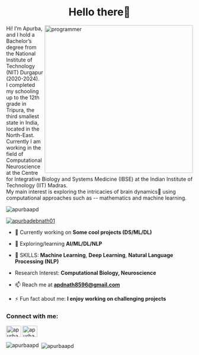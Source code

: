 <h1 align="center">Hello there👋</h1>
<img align="right" alt="programmer" width="400" src="https://thumbs.gfycat.com/AgonizingEvenHoiho-size_restricted.gif">

<p align="left">
   Hi! I’m Apurba, </br>
   and I hold a Bachelor’s degree from the National Institute of Technology (NIT) Durgapur (2020-2024).<br>
   I completed my schooling up to the 12th grade in Tripura, the third smallest state in India, located in the North-East.<br>
  Currently I am working in the field of Computational Neuroscience at the Centre for Integrative Biology and Systems Medicine (IBSE) at the Indian Institute of Technology (IIT) Madras.<br>
  My main interest is exploring the intricacies of brain dynamics🧠 using computational approaches such as -- mathematics and machine learning.
</p>


<p align="left"> <img src="https://komarev.com/ghpvc/?username=apurbaapd&label=Profile%20views&color=0e75b6&style=flat" alt="apurbaapd" /> </p>

<p align="left"> <a href="https://twitter.com/apurbadebnath01" target="blank"><img src="https://img.shields.io/twitter/follow/apurbadebnath01?logo=twitter&style=for-the-badge" alt="apurbadebnath01" /></a> </p>

- 🔭 Currently working on **Some cool projects (DS/ML/DL)**

- 🌱 Exploring/learning **AI/ML/DL/NLP**
  
- 🎯 SKILLS: **Machine Learning**, **Deep Learning**, **Natural Language Processing (NLP)**

- Research Interest: **Computational Biology, Neuroscience**

- 📫 Reach me at **apdnath8596@gmail.com**

- ⚡ Fun fact about me: **I enjoy working on challenging projects**

<h3 align="left">Connect with me:</h3>
<p align="left">
<a href="https://twitter.com/apurbadebnath01" target="blank"><img align="center" src="https://raw.githubusercontent.com/rahuldkjain/github-profile-readme-generator/master/src/images/icons/Social/twitter.svg" alt="apurbadebnath01" height="30" width="40" /></a>
<a href="https://www.linkedin.com/in/apurba-debnath-a75a93211/" target="blank"><img align="center" src="https://raw.githubusercontent.com/rahuldkjain/github-profile-readme-generator/master/src/images/icons/Social/linked-in-alt.svg" alt="apurba-debnath-a75a93211" height="30" width="40" /></a>
</p>

<p><img align="left" src="https://github-readme-stats.vercel.app/api/top-langs?username=apurbaapd&show_icons=true&locale=en&layout=compact" alt="apurbaapd" /></p>

<p>&nbsp;<img align="center" src="https://github-readme-stats.vercel.app/api?username=apurbaapd&show_icons=true&locale=en" alt="apurbaapd" /></p>
